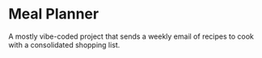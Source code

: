 # Meal Planner
A mostly vibe-coded project that sends a weekly email of recipes to cook with a consolidated shopping list.